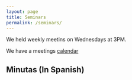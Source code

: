 ```yaml
---
layout: page
title: Seminars
permalink: /seminars/
---
```


We held weekly meetins on Wednesdays at 3PM.

We have a meetings [calendar](https://calendar.google.com/calendar?cid=a2RodGsyMzZoOGdoc21nc3BscG9hMXBwaDRAZ3JvdXAuY2FsZW5kYXIuZ29vZ2xlLmNvbQ)


## Minutas (In Spanish)

